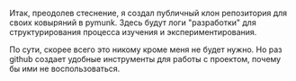 Итак, преодолев стеcнение, я создал публичный клон репозитория для своих ковыряний в pymunk.
Здесь будут логи "разработки" для структурирования процесса изучения и экспериментирования.

По сути, скорее всего это никому кроме меня не будет нужно. Но раз github создает удобные
инструменты для работы с проектом, почему бы ими не воспользоваться.

